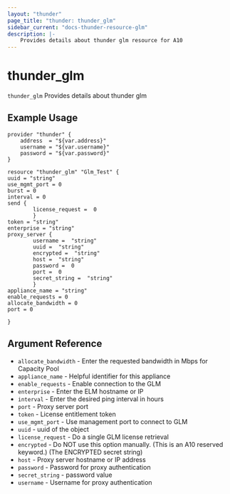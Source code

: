 ```yaml
---
layout: "thunder"
page_title: "thunder: thunder_glm"
sidebar_current: "docs-thunder-resource-glm"
description: |-
	Provides details about thunder glm resource for A10
---
```


# thunder\_glm

`thunder_glm` Provides details about thunder glm
## Example Usage


```hcl
provider "thunder" {
    address  = "${var.address}"
    username = "${var.username}"  
    password = "${var.password}"
}

resource "thunder_glm" "Glm_Test" {
uuid = "string"
use_mgmt_port = 0
burst = 0
interval = 0
send {  
        license_request =  0 
        }
token = "string"
enterprise = "string"
proxy_server {  
        username =  "string" 
        uuid =  "string" 
        encrypted =  "string" 
        host =  "string" 
        password =  0 
        port =  0 
        secret_string =  "string" 
        }
appliance_name = "string"
enable_requests = 0
allocate_bandwidth = 0
port = 0
 
}

```

## Argument Reference

* `allocate_bandwidth` - Enter the requested bandwidth in Mbps for Capacity Pool
* `appliance_name` - Helpful identifier for this appliance
* `enable_requests` - Enable connection to the GLM
* `enterprise` - Enter the ELM hostname or IP
* `interval` - Enter the desired ping interval in hours
* `port` - Proxy server port
* `token` - License entitlement token
* `use_mgmt_port` - Use management port to connect to GLM
* `uuid` - uuid of the object
* `license_request` - Do a single GLM license retrieval
* `encrypted` - Do NOT use this option manually. (This is an A10 reserved keyword.) (The ENCRYPTED secret string)
* `host` - Proxy server hostname or IP address
* `password` - Password for proxy authentication
* `secret_string` - password value
* `username` - Username for proxy authentication

